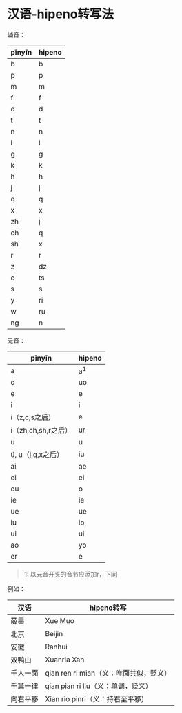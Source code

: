 # 汉语-hipeno转写法


辅音：

|pīnyīn|hipeno|
|-|-|
|b|b|
|p|p|
|m|m|
|f|f|
|d|d|
|t|t|
|n|n|
|l|l|
|g|g|
|k|k|
|h|h|
|j|j|
|q|q|
|x|x|
|zh|j|
|ch|q|
|sh|x|
|r|r|
|z|dz|
|c|ts|
|s|s|
|y|ri|
|w|ru|
|ng|n|

元音：

|pīnyīn|hipeno|
|-|-|
|a|a<sup>1</sup>|
|o|uo|
|e|e|
|i|i|
|i（z,c,s之后）|e|
|i（zh,ch,sh,r之后）|ur|
|u|u|
|ü, u（j,q,x之后）|iu|
|ai|ae|
|ei|ei|
|ou|o|
|ie|ie|
|ue|ue|
|iu|io|
|ui|ui|
|ao|yo|
|er|e|

> 1: 以元音开头的音节应添加r，下同

例如：

|汉语|hipeno转写|
|-|-|
|薛墨|Xue Muo|
|北京|Beijin|
|安徽|Ranhui|
|双鸭山|Xuanria Xan|
|千人一面|qian ren ri mian（义：唯面共似，贬义）|
|千篇一律|qian pian ri liu（义：单调，贬义）|
|向右平移|Xian rio pinri（义：持右至平移）|